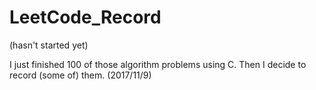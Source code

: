 # LeetCode_Record
(hasn't started yet)

I just finished 100 of those algorithm problems using C. Then I decide to record (some of) them.   (2017/11/9)
